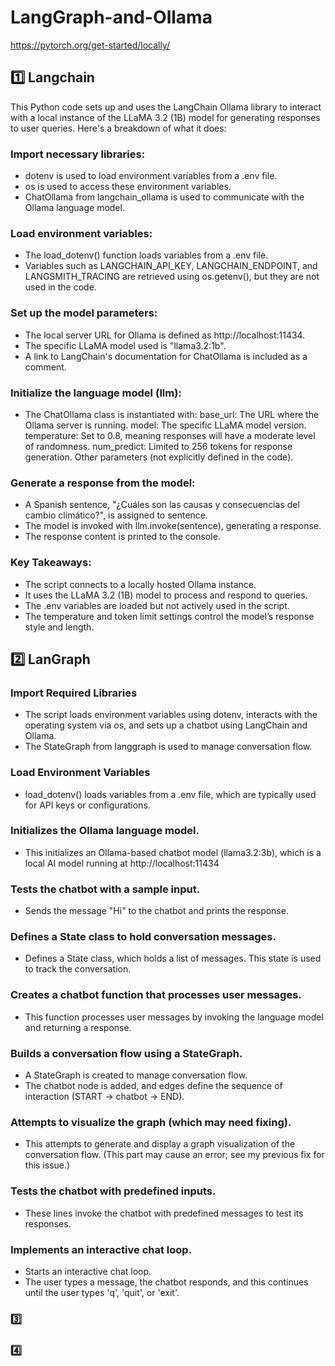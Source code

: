 # LangGraph-and-Ollama

https://pytorch.org/get-started/locally/

## 1️⃣ Langchain

This Python code sets up and uses the LangChain Ollama library to interact with a local instance of the LLaMA 3.2 (1B) model for generating responses to user queries. Here's a breakdown of what it does:

### Import necessary libraries:

- dotenv is used to load environment variables from a .env file.
- os is used to access these environment variables.
- ChatOllama from langchain_ollama is used to communicate with the Ollama language model.

### Load environment variables:

- The load_dotenv() function loads variables from a .env file.
- Variables such as LANGCHAIN_API_KEY, LANGCHAIN_ENDPOINT, and LANGSMITH_TRACING are retrieved using os.getenv(), but they are not used in the code.

### Set up the model parameters:

- The local server URL for Ollama is defined as http://localhost:11434.
- The specific LLaMA model used is "llama3.2:1b".
- A link to LangChain's documentation for ChatOllama is included as a comment.

### Initialize the language model (llm):

- The ChatOllama class is instantiated with:
base_url: The URL where the Ollama server is running.
model: The specific LLaMA model version.
temperature: Set to 0.8, meaning responses will have a moderate level of randomness.
num_predict: Limited to 256 tokens for response generation.
Other parameters (not explicitly defined in the code).
 ### Generate a response from the model:

- A Spanish sentence, "¿Cuáles son las causas y consecuencias del cambio climático?", is assigned to sentence.
- The model is invoked with llm.invoke(sentence), generating a response.
- The response content is printed to the console.
### Key Takeaways:
- The script connects to a locally hosted Ollama instance.
- It uses the LLaMA 3.2 (1B) model to process and respond to queries.
- The .env variables are loaded but not actively used in the script.
- The temperature and token limit settings control the model’s response style and length.


## 2️⃣ LanGraph

### Import Required Libraries
- The script loads environment variables using dotenv, interacts with the operating system via os, and sets up a chatbot using LangChain and Ollama.
- The StateGraph from langgraph is used to manage conversation flow.

### Load Environment Variables
- load_dotenv() loads variables from a .env file, which are typically used for API keys or configurations.
### Initializes the Ollama language model.
- This initializes an Ollama-based chatbot model (llama3.2:3b), which is a local AI model running at http://localhost:11434
### Tests the chatbot with a sample input.
- Sends the message "Hi" to the chatbot and prints the response.
### Defines a State class to hold conversation messages.
- Defines a State class, which holds a list of messages. This state is used to track the conversation.
### Creates a chatbot function that processes user messages.
- This function processes user messages by invoking the language model and returning a response.
### Builds a conversation flow using a StateGraph.
- A StateGraph is created to manage conversation flow.
- The chatbot node is added, and edges define the sequence of interaction (START → chatbot → END).
### Attempts to visualize the graph (which may need fixing).
- This attempts to generate and display a graph visualization of the conversation flow. (This part may cause an error; see my previous fix for this issue.)
### Tests the chatbot with predefined inputs.
- These lines invoke the chatbot with predefined messages to test its responses.
### Implements an interactive chat loop.
- Starts an interactive chat loop.
- The user types a message, the chatbot responds, and this continues until the user types 'q', 'quit', or 'exit'.


### 3️⃣

### 
###
###
###

### 4️⃣

### 
###
###
###